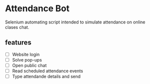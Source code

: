 # Attendance Bot

Selenium automating script intended to simulate attendance on online clases chat.

## features
- [ ] Website login
- [ ] Solve pop-ups
- [ ] Open public chat
- [ ] Read scheduled attendance events
- [ ] Type attendande details and send
